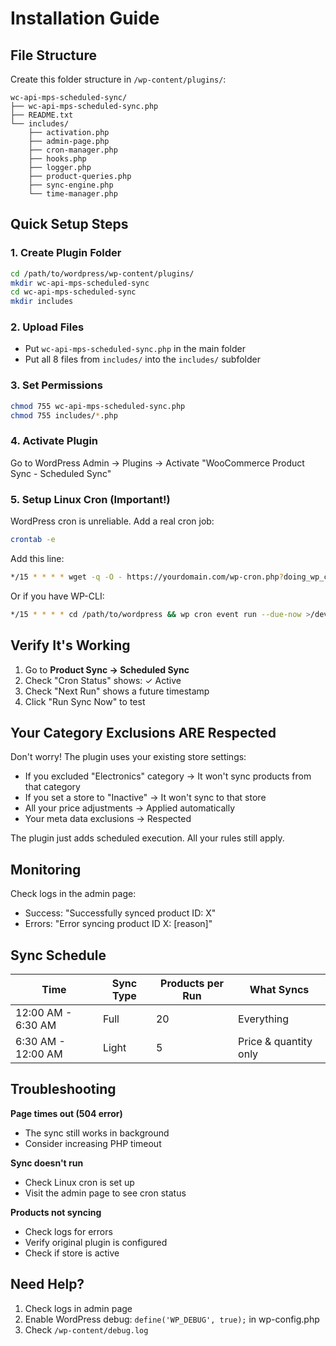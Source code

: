 # Installation Guide

## File Structure

Create this folder structure in `/wp-content/plugins/`:

```
wc-api-mps-scheduled-sync/
├── wc-api-mps-scheduled-sync.php
├── README.txt
└── includes/
    ├── activation.php
    ├── admin-page.php
    ├── cron-manager.php
    ├── hooks.php
    ├── logger.php
    ├── product-queries.php
    ├── sync-engine.php
    └── time-manager.php
```

## Quick Setup Steps

### 1. Create Plugin Folder

```bash
cd /path/to/wordpress/wp-content/plugins/
mkdir wc-api-mps-scheduled-sync
cd wc-api-mps-scheduled-sync
mkdir includes
```

### 2. Upload Files

- Put `wc-api-mps-scheduled-sync.php` in the main folder
- Put all 8 files from `includes/` into the `includes/` subfolder

### 3. Set Permissions

```bash
chmod 755 wc-api-mps-scheduled-sync.php
chmod 755 includes/*.php
```

### 4. Activate Plugin

Go to WordPress Admin → Plugins → Activate "WooCommerce Product Sync - Scheduled Sync"

### 5. Setup Linux Cron (Important!)

WordPress cron is unreliable. Add a real cron job:

```bash
crontab -e
```

Add this line:

```bash
*/15 * * * * wget -q -O - https://yourdomain.com/wp-cron.php?doing_wp_cron >/dev/null 2>&1
```

Or if you have WP-CLI:

```bash
*/15 * * * * cd /path/to/wordpress && wp cron event run --due-now >/dev/null 2>&1
```

## Verify It's Working

1. Go to **Product Sync → Scheduled Sync**
2. Check "Cron Status" shows: ✓ Active
3. Check "Next Run" shows a future timestamp
4. Click "Run Sync Now" to test

## Your Category Exclusions ARE Respected

Don't worry! The plugin uses your existing store settings:

- If you excluded "Electronics" category → It won't sync products from that category
- If you set a store to "Inactive" → It won't sync to that store
- All your price adjustments → Applied automatically
- Your meta data exclusions → Respected

The plugin just adds scheduled execution. All your rules still apply.

## Monitoring

Check logs in the admin page:

- Success: "Successfully synced product ID: X"
- Errors: "Error syncing product ID X: [reason]"

## Sync Schedule

| Time | Sync Type | Products per Run | What Syncs |
|------|-----------|------------------|------------|
| 12:00 AM - 6:30 AM | Full | 20 | Everything |
| 6:30 AM - 12:00 AM | Light | 5 | Price & quantity only |

## Troubleshooting

**Page times out (504 error)**

- The sync still works in background
- Consider increasing PHP timeout

**Sync doesn't run**

- Check Linux cron is set up
- Visit the admin page to see cron status

**Products not syncing**

- Check logs for errors
- Verify original plugin is configured
- Check if store is active

## Need Help?

1. Check logs in admin page
2. Enable WordPress debug: `define('WP_DEBUG', true);` in wp-config.php
3. Check `/wp-content/debug.log`
